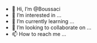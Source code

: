 - 👋 Hi, I’m @Boussaci
- 👀 I’m interested in ...
- 🌱 I’m currently learning ...
- 💞️ I’m looking to collaborate on ...
- 📫 How to reach me ...

<!---
Boussaci/Boussaci is a ✨ special ✨ repository because its `README.md` (this file) appears on your GitHub profile.
You can click the Preview link to take a look at your changes.
--->
